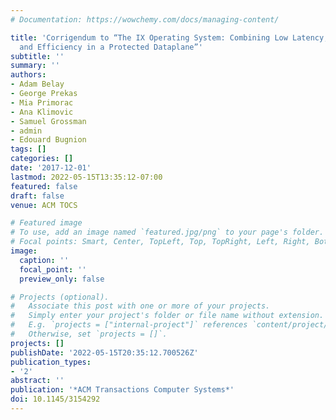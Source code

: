 ```yaml
---
# Documentation: https://wowchemy.com/docs/managing-content/

title: 'Corrigendum to “The IX Operating System: Combining Low Latency, High Throughput
  and Efficiency in a Protected Dataplane”'
subtitle: ''
summary: ''
authors:
- Adam Belay
- George Prekas
- Mia Primorac
- Ana Klimovic
- Samuel Grossman
- admin
- Edouard Bugnion
tags: []
categories: []
date: '2017-12-01'
lastmod: 2022-05-15T13:35:12-07:00
featured: false
draft: false
venue: ACM TOCS

# Featured image
# To use, add an image named `featured.jpg/png` to your page's folder.
# Focal points: Smart, Center, TopLeft, Top, TopRight, Left, Right, BottomLeft, Bottom, BottomRight.
image:
  caption: ''
  focal_point: ''
  preview_only: false

# Projects (optional).
#   Associate this post with one or more of your projects.
#   Simply enter your project's folder or file name without extension.
#   E.g. `projects = ["internal-project"]` references `content/project/deep-learning/index.md`.
#   Otherwise, set `projects = []`.
projects: []
publishDate: '2022-05-15T20:35:12.700526Z'
publication_types:
- '2'
abstract: ''
publication: '*ACM Transactions Computer Systems*'
doi: 10.1145/3154292
---
```

